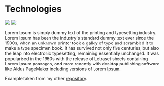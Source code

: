 # Technologies

[![](https://img.shields.io/badge/code-typescript-informational?style=flat&logo=typescript&logoColor=white&color=2bbc8a)](https://github.com/microsoft/TypeScript)
[![](https://img.shields.io/badge/framework-react-informational?style=flat&logo=react&logoColor=white&color=2bbc8a)](https://github.com/facebook/react)

Lorem Ipsum is simply dummy text of the printing and typesetting industry. Lorem Ipsum has been the industry's standard dummy text ever since the 1500s, when an unknown printer took a galley of type and scrambled it to make a type specimen book. It has survived not only five centuries, but also the leap into electronic typesetting, remaining essentially unchanged. It was popularised in the 1960s with the release of Letraset sheets containing Lorem Ipsum passages, and more recently with desktop publishing software like Aldus PageMaker including versions of Lorem Ipsum.

Example taken from my other [repository](https://github.com/just-noname-bing/react-three-fiber).
